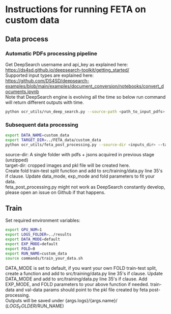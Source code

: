# Instructions for running FETA on custom data
## Data process
### Automatic PDFs processing pipeline
Get DeepSearch username and api_key as explained here: https://ds4sd.github.io/deepsearch-toolkit/getting_started/  
Supported input types are explained here: https://github.com/DS4SD/deepsearch-examples/blob/main/examples/document_conversion/notebooks/convert_documents.ipynb  
Note that DeepSearch engine is evolving all the time so below run command will return different outputs with time.
```bash
python ocr_utils/run_deep_search.py --source-path <path_to_input_pdfs> --username <DS_username> --api_key <key> --target-dir <path_for_output>
```
### Subsequent data processing
```bash
export DATA_NAME=custom_data
export TARGET_DIR=../FETA_data/custom_data
python ocr_utils/feta_post_processing.py --source-dir <inputs_dir> --target-dir $TARGET_DIR --name $DATA_NAME --tmp_dir <path_to_save_visualizations>
```
source-dir: A single folder with pdfs + jsons acquired in previous stage (unzipped)  
target-dir: cropped images and pkl file will be created here.  
Create fold train-test split function and add to src/training/data.py line 35's if clause. Update data_mode, exp_mode
and fold parameters to fit your data.  
feta_post_processing.py might not work as DeepSearch constantly develop, please open an issue on Github if that happens.
## Train
Set required environment variables:
```bash
export GPU_NUM=1
export LOGS_FOLDER=../results
export DATA_MODE=default
export EXP_MODE=default
export FOLD=0
export RUN_NAME=custom_data
source commands/train_your_data.sh
```
DATA_MODE is set to default, if you want your own FOLD train-test split, create a function and add to
src/training/data.py line 35's if clause. Update DATA_MODE and add to src/training/data.py line 35's if clause.
Add EXP_MODE, and FOLD parameters to your above function if needed.
train-data and val-data params should point to the pkl file created by feta post-processing.  
Outputs will be saved under {args.logs}/{args.name}/ ($LOGS_FOLDER/$RUN_NAME)